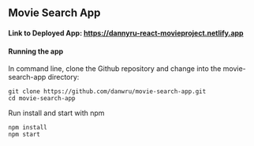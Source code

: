 ## Movie Search App

#### Link to Deployed App: https://dannyru-react-movieproject.netlify.app

#### Running the app

In command line, clone the Github repository and change into the movie-search-app directory:

```
git clone https://github.com/danwru/movie-search-app.git
cd movie-search-app
```

Run install and start with npm

```
npm install
npm start
```
